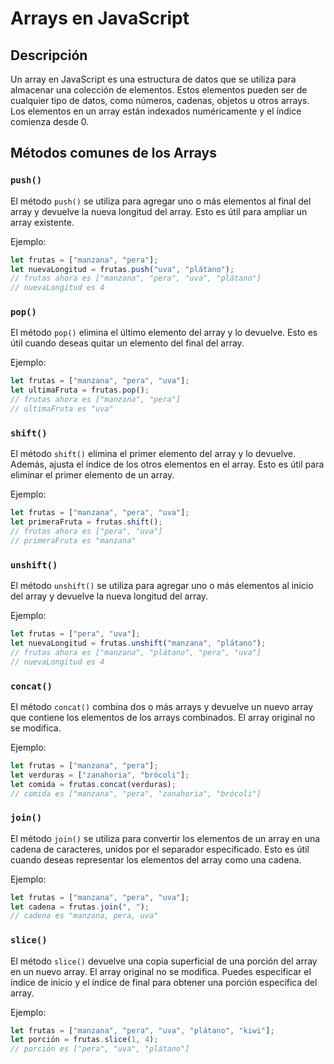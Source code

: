 # Arrays en JavaScript

## Descripción

Un array en JavaScript es una estructura de datos que se utiliza para almacenar una colección de elementos. Estos elementos pueden ser de cualquier tipo de datos, como números, cadenas, objetos u otros arrays. Los elementos en un array están indexados numéricamente y el índice comienza desde 0.

## Métodos comunes de los Arrays

### `push()`

El método `push()` se utiliza para agregar uno o más elementos al final del array y devuelve la nueva longitud del array. Esto es útil para ampliar un array existente.

Ejemplo:

```javascript
let frutas = ["manzana", "pera"];
let nuevaLongitud = frutas.push("uva", "plátano");
// frutas ahora es ["manzana", "pera", "uva", "plátano"]
// nuevaLongitud es 4
```

### `pop()`

El método `pop()` elimina el último elemento del array y lo devuelve. Esto es útil cuando deseas quitar un elemento del final del array.

Ejemplo:

```javascript
let frutas = ["manzana", "pera", "uva"];
let ultimaFruta = frutas.pop();
// frutas ahora es ["manzana", "pera"]
// ultimaFruta es "uva"
```

### `shift()`

El método `shift()` elimina el primer elemento del array y lo devuelve. Además, ajusta el índice de los otros elementos en el array. Esto es útil para eliminar el primer elemento de un array.

Ejemplo:

```javascript
let frutas = ["manzana", "pera", "uva"];
let primeraFruta = frutas.shift();
// frutas ahora es ["pera", "uva"]
// primeraFruta es "manzana"
```

### `unshift()`

El método `unshift()` se utiliza para agregar uno o más elementos al inicio del array y devuelve la nueva longitud del array.

Ejemplo:

```javascript
let frutas = ["pera", "uva"];
let nuevaLongitud = frutas.unshift("manzana", "plátano");
// frutas ahora es ["manzana", "plátano", "pera", "uva"]
// nuevaLongitud es 4
```

### `concat()`

El método `concat()` combina dos o más arrays y devuelve un nuevo array que contiene los elementos de los arrays combinados. El array original no se modifica.

Ejemplo:

```javascript
let frutas = ["manzana", "pera"];
let verduras = ["zanahoria", "brócoli"];
let comida = frutas.concat(verduras);
// comida es ["manzana", "pera", "zanahoria", "brócoli"]
```

### `join()`

El método `join()` se utiliza para convertir los elementos de un array en una cadena de caracteres, unidos por el separador especificado. Esto es útil cuando deseas representar los elementos del array como una cadena.

Ejemplo:

```javascript
let frutas = ["manzana", "pera", "uva"];
let cadena = frutas.join(", ");
// cadena es "manzana, pera, uva"
```

### `slice()`

El método `slice()` devuelve una copia superficial de una porción del array en un nuevo array. El array original no se modifica. Puedes especificar el índice de inicio y el índice de final para obtener una porción específica del array.

Ejemplo:

```javascript
let frutas = ["manzana", "pera", "uva", "plátano", "kiwi"];
let porción = frutas.slice(1, 4);
// porción es ["pera", "uva", "plátano"]
```
